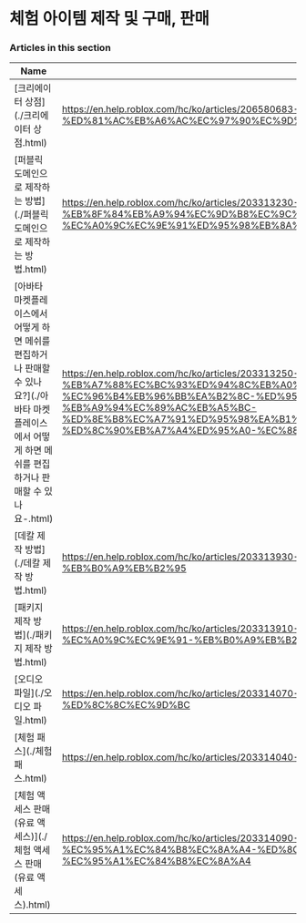 # 체험 아이템 제작 및 구매, 판매  
### Articles in this section
Name|URL
-|-
[크리에이터 상점](./크리에이터 상점.html) |https://en.help.roblox.com/hc/ko/articles/206580683-%ED%81%AC%EB%A6%AC%EC%97%90%EC%9D%B4%ED%84%B0-%EC%83%81%EC%A0%90
[퍼블릭 도메인으로 제작하는 방법](./퍼블릭 도메인으로 제작하는 방법.html) |https://en.help.roblox.com/hc/ko/articles/203313230-%ED%8D%BC%EB%B8%94%EB%A6%AD-%EB%8F%84%EB%A9%94%EC%9D%B8%EC%9C%BC%EB%A1%9C-%EC%A0%9C%EC%9E%91%ED%95%98%EB%8A%94-%EB%B0%A9%EB%B2%95
[아바타 마켓플레이스에서 어떻게 하면 메쉬를 편집하거나 판매할 수 있나요?](./아바타 마켓플레이스에서 어떻게 하면 메쉬를 편집하거나 판매할 수 있나요-.html) |https://en.help.roblox.com/hc/ko/articles/203313250-%EC%95%84%EB%B0%94%ED%83%80-%EB%A7%88%EC%BC%93%ED%94%8C%EB%A0%88%EC%9D%B4%EC%8A%A4%EC%97%90%EC%84%9C-%EC%96%B4%EB%96%BB%EA%B2%8C-%ED%95%98%EB%A9%B4-%EB%A9%94%EC%89%AC%EB%A5%BC-%ED%8E%B8%EC%A7%91%ED%95%98%EA%B1%B0%EB%82%98-%ED%8C%90%EB%A7%A4%ED%95%A0-%EC%88%98-%EC%9E%88%EB%82%98%EC%9A%94
[데칼 제작 방법](./데칼 제작 방법.html) |https://en.help.roblox.com/hc/ko/articles/203313930-%EB%8D%B0%EC%B9%BC-%EC%A0%9C%EC%9E%91-%EB%B0%A9%EB%B2%95
[패키지 제작 방법](./패키지 제작 방법.html) |https://en.help.roblox.com/hc/ko/articles/203313910-%ED%8C%A8%ED%82%A4%EC%A7%80-%EC%A0%9C%EC%9E%91-%EB%B0%A9%EB%B2%95
[오디오 파일](./오디오 파일.html) |https://en.help.roblox.com/hc/ko/articles/203314070-%EC%98%A4%EB%94%94%EC%98%A4-%ED%8C%8C%EC%9D%BC
[체험 패스](./체험 패스.html) |https://en.help.roblox.com/hc/ko/articles/203314040-%EC%B2%B4%ED%97%98-%ED%8C%A8%EC%8A%A4
[체험 액세스 판매(유료 액세스)](./체험 액세스 판매(유료 액세스).html) |https://en.help.roblox.com/hc/ko/articles/203314090-%EC%B2%B4%ED%97%98-%EC%95%A1%EC%84%B8%EC%8A%A4-%ED%8C%90%EB%A7%A4-%EC%9C%A0%EB%A3%8C-%EC%95%A1%EC%84%B8%EC%8A%A4